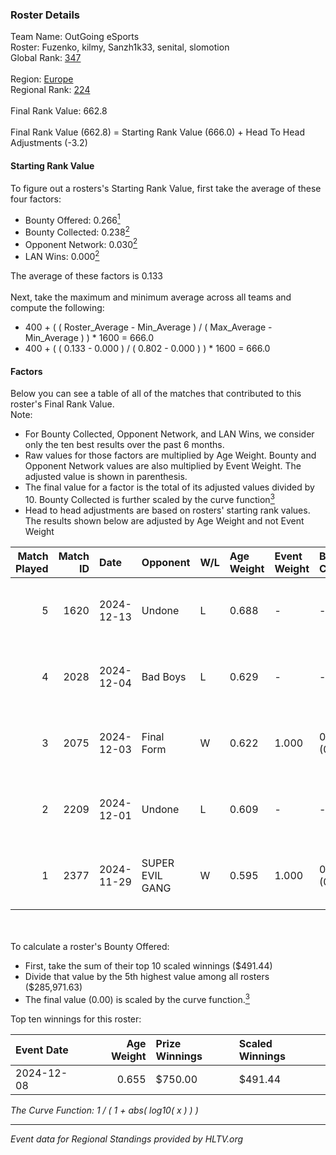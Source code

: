 ### Roster Details<br />
Team Name: OutGoing eSports<br />
Roster: Fuzenko, kilmy, Sanzh1k33, senital, slomotion<br />
Global Rank: [347](../../standings_global_2025_02_28.md)<br />
<br />
Region: [Europe]( ../../standings_europe_2025_02_28.md)<br />
Regional Rank: [224]( ../../standings_europe_2025_02_28.md)<br />
<br />
Final Rank Value:  662.8<br />
<br />
Final Rank Value (662.8) = Starting Rank Value (666.0) + Head To Head Adjustments (-3.2)<br />

#### Starting Rank Value<br />
To figure out a rosters's Starting Rank Value, first take the average of these four factors:<br />
- Bounty Offered: 0.266[<sup>1</sup>](#table2)
- Bounty Collected: 0.238[<sup>2</sup>](#table1)
- Opponent Network: 0.030[<sup>2</sup>](#table1)
- LAN Wins: 0.000[<sup>2</sup>](#table1)

The average of these factors is 0.133<br />
<br />
Next, take the maximum and minimum average across all teams and compute the following:<br />
- 400 + ( ( Roster_Average - Min_Average ) / ( Max_Average - Min_Average ) ) * 1600 = 666.0
- 400 + ( ( 0.133 - 0.000 ) / ( 0.802 - 0.000 ) ) * 1600 = 666.0


#### Factors<br />
Below you can see a table of all of the matches that contributed to this roster's Final Rank Value.<br />
Note:<br />

- For Bounty Collected, Opponent Network, and LAN Wins, we consider only the ten best results over the past 6 months.
- Raw values for those factors are multiplied by Age Weight. Bounty and Opponent Network values are also multiplied by Event Weight. The adjusted value is shown in parenthesis.
- The final value for a factor is the total of its adjusted values divided by 10. Bounty Collected is further scaled by the curve function[<sup>3</sup>](#curveFunction)
- Head to head adjustments are based on rosters' starting rank values. The results shown below are adjusted by Age Weight and not Event Weight
<span id="table1"></span><br />


| Match Played | Match ID | Date       | Opponent        | W/L | Age Weight | Event Weight | Bounty Collected | Opponent Network | LAN Wins  | H2H Adj. | Roster                                        |
| -: | -: | :- | :- | :- | :- | :- | :- | :- | :- | -: | :- |
|            5 |     1620 | 2024-12-13 | Undone          | L   | 0.688      | -            | -                | -                | -         |    -5.17 | Fuzenko, kilmy, Sanzh1k33, senital, slomotion |
|            4 |     2028 | 2024-12-04 | Bad Boys        | L   | 0.629      | -            | -                | -                | -         |    -9.81 | Fuzenko, kilmy, malfik, senital, slomotion    |
|            3 |     2075 | 2024-12-03 | Final Form      | W   | 0.622      | 1.000        | 0.000 (0.000)    | 0.061 (0.038)    | 0 (0.000) |     3.69 | Fuzenko, kilmy, malfik, senital, slomotion    |
|            2 |     2209 | 2024-12-01 | Undone          | L   | 0.609      | -            | -                | -                | -         |    -4.83 | Fuzenko, kilmy, malfik, senital, slomotion    |
|            1 |     2377 | 2024-11-29 | SUPER EVIL GANG | W   | 0.595      | 1.000        | 0.011 (0.006)    | 0.432 (0.257)    | 0 (0.000) |    12.91 | Fuzenko, kilmy, malfik, senital, slomotion    |

<br />
<span id="table2"></span><br />
To calculate a roster's Bounty Offered:<br />

- First, take the sum of their top 10 scaled winnings ($491.44)
- Divide that value by the 5th highest value among all rosters ($285,971.63)
- The final value (0.00) is scaled by the curve function.[<sup>3</sup>](#curveFunction)

Top ten winnings for this roster:<br />

| Event Date | Age Weight | Prize Winnings | Scaled Winnings |
| :- | -: | :- | :- |
| 2024-12-08 |      0.655 | $750.00        | $491.44         |


<span id="curveFunction"></span>_The Curve Function: 1 / ( 1 + abs( log10( x ) ) )_<br />

---
_Event data for Regional Standings provided by HLTV.org_<br />
